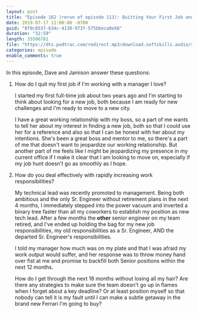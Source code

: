 ```yaml
---
layout: post
title: "Episode 162 (rerun of episode 113): Quitting Your First Job and Too Many Responsibilities"
date: 2019-07-17 12:00:00 -0700
guid: "8f0c8537-634c-4130-973f-575bbeca0e56"
duration: "32:59"
length: 35506781
file: "https://dts.podtrac.com/redirect.mp3/download.softskills.audio/sse-162.mp3"
categories: episode
enable_comments: true
---
```


In this episode, Dave and Jamison answer these questions:

1. How do I quit my first job if I'm working with a manager I love?

   I started my first full-time job about two years ago and I'm starting to think about looking for a new job, both because I am ready for new challenges and I'm ready to move to a new city.

   I have a great working relationship with my boss, so a part of me wants to tell her about my interest in finding a new job, both so that I could use her for a reference and also so that I can be honest with her about my intentions. She's been a great boss and mentor to me, so there's a part of me that doesn't want to jeopardize our working relationship. But another part of me feels like I might be jeopardizing my presence in my current office if I make it clear that I am looking to move on, especially if my job hunt doesn't go as smoothly as I hope.

2. How do you deal effectively with rapidly increasing work responsibilities?

   My technical lead was recently promoted to management. Being both ambitious and the only Sr. Engineer without retirement plans in the next 4 months, I immediately stepped into the power vacuum and inverted a binary tree faster than all my coworkers to establish my position as new tech lead. After a few months the **other** senior engineer on my team retired, and I've ended up holding the bag for my new job responsibilities, my old responsibilities as a Sr. Engineer, AND the departed Sr. Engineer's responsibilities.

   I told my manager how much was on my plate and that I was afraid my work output would suffer, and her response was to throw money hand over fist at me and promise to backfill both Senior positions within the next 12 months.

   How do I get through the next 18 months without losing all my hair? Are there any strategies to make sure the team doesn't go up in flames when I forget about a key deadline? Or at least position myself so that nobody can tell it is my fault until I can make a subtle getaway in the brand new Ferrari I'm going to buy?
